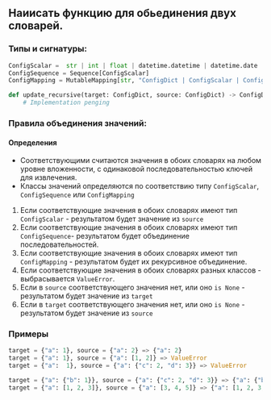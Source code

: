 ## Наиисать функцию для обьединения двух словарей.

### Типы и сигнатуры:

```python
ConfigScalar =  str | int | float | datetime.datetime | datetime.date | None
ConfigSequence = Sequence[ConfigScalar]
ConfigMapping = MutableMapping[str, "ConfigDict | ConfigScalar | ConfigSequence"]

def update_recursive(target: ConfigDict, source: ConfigDict) -> ConfigDict:
    # Implementation penging
```
### Правила объединения значений:
#### Определения
 -  Соответствующими считаются значения в обоих словарях на любом уровне вложенности, с одинаковой последовательностью ключей для извлечения.
 -  Классы значений определяются по соответствию типу `ConfigScalar`, `ConfigSequence` или `ConfigMapping`

1. Если соответствующие значения в обоих словарях имеют тип `ConfigScalar` - результатом будет значение из `source`
2. Если соответствующие значения в обоих словарях имеют тип `ConfigSequence`- результатом будет объединение
   последовательностей.
3. Если соответствующие значения в обоих словарях имеют тип `ConfigMapping` - результатом будет их рекурсивное
   объединение.
4. Если соответствующие значения в обоих словарях разных классов - выбрасывается `ValueError`.
5. Если в `source` соответствующего значения нет, или оно `is None` - результатом будет значение из `target`
6. Если в `target` соответствующего значения нет, или оно `is None` - результатом будет значение из `source`


### Примеры

```python
target = {"a": 1}, source = {"a": 2} => {"a": 2}
target = {"a": 1}, source = {"a": [1, 2]} => ValueError
target = {"a":  1}, source = {"a": {"c": 2, "d": 3}} => ValueError

target = {"a": {"b": 1}}, source = {"a": {"c": 2, "d": 3}} => {"a": {"b": 1, "c": 2, "d": 3}}
target = {"a": [1, 2, 3]}, source = {"a": [3, 4, 5]} => {"a": [1, 2, 3, 4, 5]}
```
